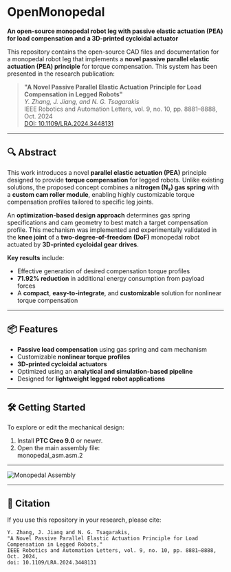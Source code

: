 # OpenMonopedal

**An open-source monopedal robot leg with passive elastic actuation (PEA) for load compensation and a 3D-printed cycloidal actuator**

This repository contains the open-source CAD files and documentation for a monopedal robot leg that implements a **novel passive parallel elastic actuation (PEA) principle** for torque compensation. This system has been presented in the research publication:

> **"A Novel Passive Parallel Elastic Actuation Principle for Load Compensation in Legged Robots"**  
> *Y. Zhang, J. Jiang, and N. G. Tsagarakis*  
> IEEE Robotics and Automation Letters, vol. 9, no. 10, pp. 8881–8888, Oct. 2024  
> [DOI: 10.1109/LRA.2024.3448131](https://doi.org/10.1109/LRA.2024.3448131)

---

## 🔍 Abstract

This work introduces a novel **parallel elastic actuation (PEA)** principle designed to provide **torque compensation** for legged robots. Unlike existing solutions, the proposed concept combines a **nitrogen (N₂) gas spring** with a **custom cam roller module**, enabling highly customizable torque compensation profiles tailored to specific leg joints.

An **optimization-based design approach** determines gas spring specifications and cam geometry to best match a target compensation profile. This mechanism was implemented and experimentally validated in the **knee joint** of a **two-degree-of-freedom (DoF)** monopedal robot actuated by **3D-printed cycloidal gear drives**.

**Key results** include:
- Effective generation of desired compensation torque profiles
- **71.92% reduction** in additional energy consumption from payload forces
- A **compact**, **easy-to-integrate**, and **customizable** solution for nonlinear torque compensation

---

## 📦 Features

- **Passive load compensation** using gas spring and cam mechanism
- Customizable **nonlinear torque profiles**
- **3D-printed cycloidal actuators**
- Optimized using an **analytical and simulation-based pipeline**
- Designed for **lightweight legged robot applications**

---

## 🛠️ Getting Started

To explore or edit the mechanical design:

1. Install **PTC Creo 9.0** or newer.
2. Open the main assembly file:  
monopedal_asm.asm.2


---

![Monopedal Assembly](https://github.com/user-attachments/assets/ce782c3d-0360-489f-8c4f-20c11978af90)

---

## 📖 Citation

If you use this repository in your research, please cite:

```text
Y. Zhang, J. Jiang and N. G. Tsagarakis, 
"A Novel Passive Parallel Elastic Actuation Principle for Load Compensation in Legged Robots," 
IEEE Robotics and Automation Letters, vol. 9, no. 10, pp. 8881–8888, Oct. 2024, 
doi: 10.1109/LRA.2024.3448131
